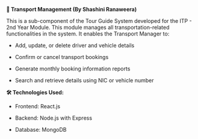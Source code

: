 **🚗 Transport Management (By Shashini Ranaweera)**

This is a sub-component of the Tour Guide System developed for the ITP - 2nd Year Module.
This module manages all transportation-related functionalities in the system. It enables the Transport Manager to:

  - Add, update, or delete driver and vehicle details
  
  - Confirm or cancel transport bookings
  
  - Generate monthly booking information reports
  
  - Search and retrieve details using NIC or vehicle number
  

**🛠 Technologies Used:**

- Frontend: React.js

- Backend: Node.js with Express

- Database: MongoDB


